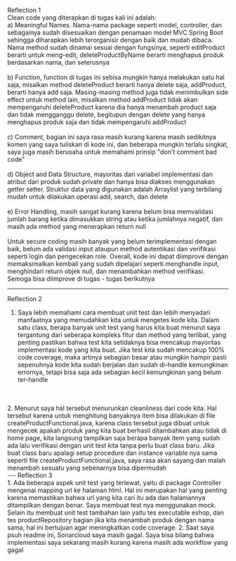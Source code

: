 Reflection 1 <br />
Clean code yang diterapkan di tugas kali ini adalah: <br />
a) Meaningful Names. Nama-nama package seperti model, 
controller, dan sebagainya sudah disesuaikan dengan 
penamaan model MVC Spring Boot sehingga diharapkan 
lebih terorganisir dengan baik dan mudah dibaca. 
Nama method sudah dinamai sesuai dengan fungsinya, 
seperti editProduct berarti untuk meng-edit, 
deleteProductByName berarti menghapus produk berdasarkan nama, dan seterusnya <br />
<br />
b) Function, function di tugas ini sebisa mungkin hanya melakukan satu hal saja,
misalkan method deleteProduct berarti hanya delete saja, addProduct, berarti hanya
add saja. Masing-masing method juga tidak menimbulkan side effect untuk method lain,
misalkan method addProduct tidak akan mempengaruhi deleteProduct karena dia hanya menambah
product saja dan tidak mengganggu delete, begitupun dengan delete yang hanya menghapus produk saja
dan tidak mempengaruhi addProduct
<br />
<br />
c) Comment, bagian ini saya rasa masih kurang karena masih sedikitnya komen yang saya
tuliskan di kode ini, dan beberapa mungkin terlalu singkat, saya juga masih berusaha untuk
memahami prinsip "don't comment bad code"
<br />
<br />
d) Object and Data Structure, mayoritas dari variabel implementasi dan atribut dari produk
sudah private dan hanya bisa diakses menggunakan getter setter. Struktur data yang digunakan
adalah Arraylist yang terbilang mudah untuk dilakukan operasi add, search, dan delete
<br />
<br />
e) Error Handling, masih sangat kurang karena belum bisa memvalidasi jumlah barang ketika dimasukkan string atau ketika jumlahnya negatif,
dan masih ada method yang menerapkan return null
<br />
<br />
Untuk secure coding masih banyak yang belum terimplementasi dengan baik, belum ada validasi input
ataupun method autentikasi dan verifikasi seperti login dan pengecekan role. Overall, kode ini
dapat diimprove dengan memaksimalkan kembali yang sudah dipelajari seperti menghandle input,
menghindari return objek null, dan menambahkan method verifikasi. Semoga bisa diimprove di tugas - tugas berikutnya
<br />

----
Reflection 2 <br />
1. Saya lebih memahami cara membuat unit test dan lebih menyadari manfaatnya yang memudahkan kita untuk mengetes kode kita.
Dalam satu class, berapa banyak unit test yang harus kita buat menurut saya tergantung dari seberapa kompleks
fitur dan method yang terlibat, yang penting pastikan bahwa test kita setidaknya bisa mencakup mayoritas
implementasi kode yang kita buat. Jika test kita sudah mencakup 100% code coverage, maka artinya sebagian besar atau mungkin
hampir pasti sepenuhnya kode kita sudah berjalan dan sudah di-handle kemungkinan errornya, tetapi bisa saja ada sebagian kecil
kemungkinan yang belum ter-handle
<br />
<br />
2. Menurut saya hal tersebut menurunkan cleanliness dari code kita. Hal tersebut karena untuk menghitung banyaknya
item bisa dilakukan di file createProductFunctional.java, karena class tersebut juga dibuat untuk mengecek apakah
produk yang kita buat berhasil ditambahkan atau tidak di home page, kita langsung tampilkan saja berapa banyak
item yang sudah ada lalu verifikasi dengan unit test kita tanpa perlu buat class baru. Jika buat class baru apalagi setup procedure dan
instance variable nya sama seperti file createProductFunctional.java, saya rasa akan sayang dan malah
menambah sesuatu yang sebenarnya bisa dipermudah
<br />
---
Reflection 3
<br />
1. Ada beberapa aspek unit test yang terlewat, yaitu di package Controller mengenai mapping url ke halaman html. Hal ini merupakan hal yang penting
karena memastikan bahwa url yang kita cari itu ada dan halamannya ditampilkan dengan benar. Saya membuat test nya menggunakan mock. Selain itu
membuat unit test tambahan lain yaitu tes executable eshop, dan tes productRepository bagian jika kita menambah produk
dengan nama sama, hal ini bertujuan agar meningkatkan code coverage.
2. Saat saya psuh readme ini, Sonarcloud saya masih gagal. Saya bisa bilang bahwa implementasi saya sekarang
masih kurang karena masih ada workflow yang gagal